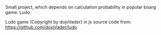 Small project, which depends on calculation probability in popular boarg game: Ludo.

Ludo game (Copyright by dojoVader) in js source code from:
https://github.com/dojoVader/ludo
